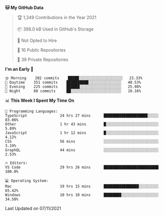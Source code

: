 <!--START_SECTION:waka-->
**🐱 My GitHub Data** 

> 🏆 1,349 Contributions in the Year 2021
 > 
> 📦 398.0 kB Used in GitHub's Storage 
 > 
> 🚫 Not Opted to Hire
 > 
> 📜 16 Public Repositories 
 > 
> 🔑 39 Private Repositories  
 > 
**I'm an Early 🐤** 

```text
🌞 Morning    202 commits    █████░░░░░░░░░░░░░░░░░░░░   23.33% 
🌆 Daytime    351 commits    ██████████░░░░░░░░░░░░░░░   40.53% 
🌃 Evening    225 commits    ██████░░░░░░░░░░░░░░░░░░░   25.98% 
🌙 Night      88 commits     ██░░░░░░░░░░░░░░░░░░░░░░░   10.16%

```


📊 **This Week I Spent My Time On** 

```text
💬 Programming Languages: 
TypeScript               24 hrs 27 mins      ████████████████████░░░░░   83.06% 
Other                    1 hr 43 mins        █░░░░░░░░░░░░░░░░░░░░░░░░   5.89% 
JavaScript               1 hr 12 mins        █░░░░░░░░░░░░░░░░░░░░░░░░   4.12% 
CSS                      56 mins             ░░░░░░░░░░░░░░░░░░░░░░░░░   3.19% 
GraphQL                  44 mins             ░░░░░░░░░░░░░░░░░░░░░░░░░   2.53%

🔥 Editors: 
VS Code                  29 hrs 26 mins      █████████████████████████   100.0%

💻 Operating System: 
Mac                      19 hrs 15 mins      ████████████████░░░░░░░░░   65.42% 
Windows                  10 hrs 10 mins      ████████░░░░░░░░░░░░░░░░░   34.58%

```


 Last Updated on 07/11/2021
<!--END_SECTION:waka-->

